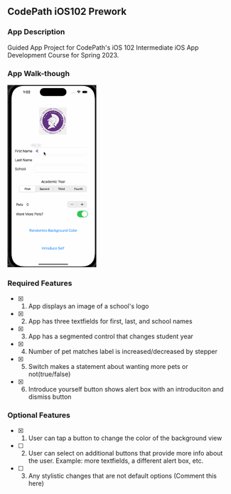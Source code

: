 ## CodePath iOS102 Prework

### App Description

Guided App Project for CodePath's iOS 102 Intermediate iOS App Development Course for Spring 2023.

### App Walk-though

<img src="https://github.com/lausan3/CodePath-iOS102-Prework/blob/main/iOS102Gif.gif" width=200><br>



### Required Features

- [x] 1. App displays an image of a school's logo
- [x] 2. App has three textfields for first, last, and school names
- [x] 3. App has a segmented control that changes student year
- [x] 4. Number of pet matches label is increased/decreased by stepper
- [x] 5. Switch makes a statement about wanting more pets or not(true/false) 
- [x] 6. Introduce yourself button shows alert box with an introduciton and dismiss button

### Optional Features

- [x] 1. User can tap a button to change the color of the background view
- [ ] 2. User can select on additional buttons that provide more info about the user. Example: more textfields, a different alert box, etc.
- [ ] 3. Any stylistic changes that are not default options (Comment this here)
